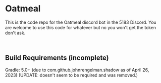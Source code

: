 # Oatmeal

This is the code repo for the Oatmeal discord bot in the 5183 Discord. You are welcome to use this code for whatever but no you won't get the token don't ask. 

<br>

## Build Requirements (incomplete)
<!--- TODO: COMPLETE THIS SECTION --->

Gradle: 5.0+ (due to com.github.johnrengelman.shadow as of April 26, 2023) (UPDATE: doesn't seem to be required and was removed.)

